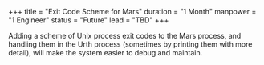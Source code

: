 +++
title = "Exit Code Scheme for Mars"
duration = "1 Month"
manpower = "1 Engineer"
status = "Future"
lead = "TBD"
+++

Adding a scheme of Unix process exit codes to the Mars process, and handling them in the Urth process (sometimes by printing them with more detail), will make the system easier to debug and maintain.
